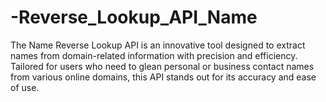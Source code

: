 # -Reverse_Lookup_API_Name
The Name Reverse Lookup API is an innovative tool designed to extract names from domain-related information with precision and efficiency. Tailored for users who need to glean personal or business contact names from various online domains, this API stands out for its accuracy and ease of use.
